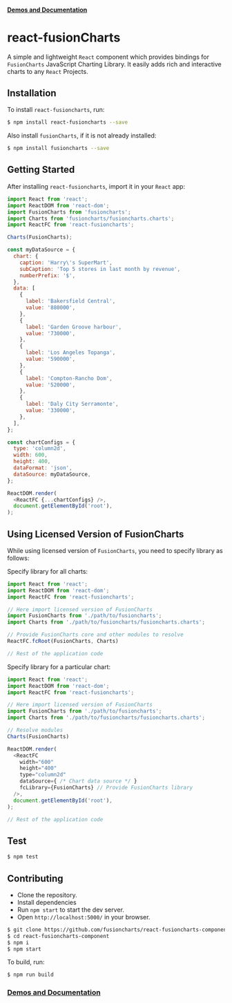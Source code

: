 #### [Demos and Documentation](https://fusioncharts.github.io/react-fusioncharts-component/)

# react-fusionCharts

A simple and lightweight `React` component which provides bindings for `FusionCharts` JavaScript Charting Library. It easily adds rich and interactive charts to any `React` Projects.

## Installation

To install `react-fusioncharts`, run:

```bash
$ npm install react-fusioncharts --save
```

Also install `fusionCharts`, if it is not already installed:

```bash
$ npm install fusioncharts --save
```

## Getting Started

After installing `react-fusioncharts`, import it in your `React` app:

```javascript
import React from 'react';
import ReactDOM from 'react-dom';
import FusionCharts from 'fusioncharts';
import Charts from 'fusioncharts/fusioncharts.charts';
import ReactFC from 'react-fusioncharts';

Charts(FusionCharts);

const myDataSource = {
  chart: {
    caption: 'Harry\'s SuperMart',
    subCaption: 'Top 5 stores in last month by revenue',
    numberPrefix: '$',
  },
  data: [
    {
      label: 'Bakersfield Central',
      value: '880000',
    },
    {
      label: 'Garden Groove harbour',
      value: '730000',
    },
    {
      label: 'Los Angeles Topanga',
      value: '590000',
    },
    {
      label: 'Compton-Rancho Dom',
      value: '520000',
    },
    {
      label: 'Daly City Serramonte',
      value: '330000',
    },
  ],
};

const chartConfigs = {
  type: 'column2d',
  width: 600,
  height: 400,
  dataFormat: 'json',
  dataSource: myDataSource,
};

ReactDOM.render(
  <ReactFC {...chartConfigs} />,
  document.getElementById('root'),
);
```

## Using Licensed Version of FusionCharts

While using licensed version of `FusionCharts`, you need to specify library as follows:

Specify library for all charts:

```javascript
import React from 'react';
import ReactDOM from 'react-dom';
import ReactFC from 'react-fusioncharts';

// Here import licensed version of FusionCharts
import FusionCharts from './path/to/fusioncharts';
import Charts from './path/to/fusioncharts/fusioncharts.charts';

// Provide FusionCharts core and other modules to resolve
ReactFC.fcRoot(FusionCharts, Charts)

// Rest of the application code

```

Specify library for a particular chart:

```javascript
import React from 'react';
import ReactDOM from 'react-dom';
import ReactFC from 'react-fusioncharts';

// Here import licensed version of FusionCharts
import FusionCharts from './path/to/fusioncharts';
import Charts from './path/to/fusioncharts/fusioncharts.charts';

// Resolve modules
Charts(FusionCharts)

ReactDOM.render(
  <ReactFC
    width="600"
    height="400"
    type="column2d"
    dataSource={ /* Chart data source */ }
    fcLibrary={FusionCharts} // Provide FusionCharts library
  />,
  document.getElementById('root'),
);

// Rest of the application code

```

## Test

```sh
$ npm test
```

## Contributing

* Clone the repository.
* Install dependencies
* Run `npm start` to start the dev server.
* Open `http://localhost:5000/` in your browser.

```sh
$ git clone https://github.com/fusioncharts/react-fusioncharts-component.git
$ cd react-fusioncharts-component
$ npm i
$ npm start
```

To build, run:

```sh
$ npm run build
```

### [Demos and Documentation](https://fusioncharts.github.io/react-fusioncharts-component/)


